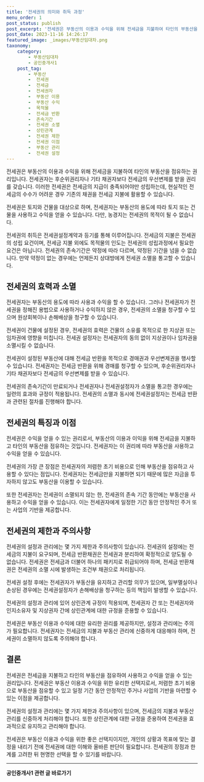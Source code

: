 ```yaml
---
title: '전세권의 의미와 취득 과정'
menu_order: 1
post_status: publish
post_excerpt: '전세권은 부동산의 이용과 수익을 위해 전세금을 지불하여 타인의 부동산을 점유하는 권리입니다. 전세권자는 후순위권리자나 기타 채권자보다 전세금의 우선변제를 받을 권리를 갖습니다. 이러한 전세권은 전세금의 지급이 충족되어야만 성립하는데, 현실적인 전세금의 수수가 어려운 경우 기존의 채권을 전세금 지불에 활용할 수 있습니다.'
post_date: 2023-11-16 14:26:17
featured_image: _images/부동산임대차.png
taxonomy:
    category:
        - 부동산임대차
        - 공인중개사1
    post_tag:
        - 부동산
        -  전세권
        -  전세금
        -  전세권자
        -  부동산 이용
        -  부동산 수익
        -  목적물
        -  전세금 반환
        -  존속기간
        -  전세권 소멸
        -  상린관계
        -  전세권 제한
        -  전세권 이점
        -  부동산 관리
        -  전세권 설정
---
```



전세권은 부동산의 이용과 수익을 위해 전세금을 지불하여 타인의 부동산을 점유하는 권리입니다. 전세권자는 후순위권리자나 기타 채권자보다 전세금의 우선변제를 받을 권리를 갖습니다. 이러한 전세권은 전세금의 지급이 충족되어야만 성립하는데, 현실적인 전세금의 수수가 어려운 경우 기존의 채권을 전세금 지불에 활용할 수 있습니다.

전세권은 토지와 건물을 대상으로 하며, 전세권자는 부동산의 용도에 따라 토지 또는 건물을 사용하고 수익을 얻을 수 있습니다. 다만, 농경지는 전세권의 목적이 될 수 없습니다.

전세권의 취득은 전세권설정계약과 등기를 통해 이루어집니다. 전세금의 지불은 전세권의 성립 요건이며, 전세금 지불 외에도 목적물의 인도는 전세권의 성립과정에서 필요한 요건은 아닙니다. 전세권의 존속기간은 약정에 따라 다르며, 약정된 기간을 넘을 수 없습니다. 만약 약정이 없는 경우에는 언제든지 상대방에게 전세권 소멸을 통고할 수 있습니다.

## 전세권의 효력과 소멸

전세권자는 부동산의 용도에 따라 사용과 수익을 할 수 있습니다. 그러나 전세권자가 전세권을 정해진 용법으로 사용하거나 수익하지 않은 경우, 전세권의 소멸을 청구할 수 있으며 원상회복이나 손해배상을 청구할 수 있습니다.

전세권이 건물에 설정된 경우, 전세권의 효력은 건물의 소유를 목적으로 한 지상권 또는 임차권에 영향을 미칩니다. 전세권 설정자는 전세권자의 동의 없이 지상권이나 임차권을 소멸시킬 수 없습니다.

전세권이 설정된 부동산에 대해 전세금 반환을 목적으로 경매권과 우선변제권을 행사할 수 있습니다. 전세권자는 전세금 반환을 위해 경매를 청구할 수 있으며, 후순위권리자나 기타 채권자보다 전세금의 우선변제를 받을 수 있습니다.

전세권의 존속기간이 만료되거나 전세권자나 전세권설정자가 소멸을 통고한 경우에는 일련의 효과와 규정이 적용됩니다. 전세권의 소멸과 동시에 전세권설정자는 전세금 반환과 관련된 절차를 진행해야 합니다.

## 전세권의 특징과 이점

전세권은 수익을 얻을 수 있는 권리로서, 부동산의 이용과 이익을 위해 전세금을 지불하고 타인의 부동산을 점유하는 것입니다. 전세권자는 이 권리에 따라 부동산을 사용하고 수익을 얻을 수 있습니다.

전세권의 가장 큰 장점은 전세권자의 저렴한 초기 비용으로 인해 부동산을 점유하고 사용할 수 있다는 점입니다. 전세권자는 전세금만을 지불하면 되기 때문에 많은 자금을 투자하지 않고도 부동산을 이용할 수 있습니다.

또한 전세권자는 전세권이 소멸되지 않는 한, 전세권의 존속 기간 동안에는 부동산을 사용하고 수익을 얻을 수 있습니다. 이는 전세권자에게 일정한 기간 동안 안정적인 주거 또는 사업의 기반을 제공합니다.

## 전세권의 제한과 주의사항

전세권의 설정과 관리에는 몇 가지 제한과 주의사항이 있습니다. 전세권의 설정에는 전세금의 지불이 요구되며, 전세금 반환채권은 전세권과 분리하여 확정적으로 양도될 수 없습니다. 전세권은 전세금과 더불어 하나의 패키지로 취급되어야 하며, 전세금 반환채권은 전세권의 소멸 시에 발생하는 조건부 채권으로 처리됩니다.

전세권 설정 후에는 전세권자가 부동산을 유지하고 관리할 의무가 있으며, 일부멸실이나 손상된 경우에는 전세권설정자가 손해배상을 청구하는 등의 책임이 발생할 수 있습니다.

전세권의 설정과 관리에 있어 상린관계 규정이 적용되며, 전세권자 간 또는 전세권자와 인지소유자 및 지상권자 간에 상린관계에 대한 규정을 준용할 수 있습니다.

전세권은 부동산 이용과 수익에 대한 유리한 권리를 제공하지만, 설정과 관리에는 주의가 필요합니다. 전세권자는 전세금의 지불과 부동산 관리에 신중하게 대응해야 하며, 전세권이 소멸하지 않도록 주의해야 합니다.

## 결론

전세권은 전세금을 지불하고 타인의 부동산을 점유하여 사용하고 수익을 얻을 수 있는 권리입니다. 전세권은 부동산 이용과 수익을 위한 유리한 선택지로서, 저렴한 초기 비용으로 부동산을 점유할 수 있고 일정 기간 동안 안정적인 주거나 사업의 기반을 마련할 수 있는 이점을 제공합니다.

전세권의 설정과 관리에는 몇 가지 제한과 주의사항이 있으며, 전세금의 지불과 부동산 관리를 신중하게 처리해야 합니다. 또한 상린관계에 대한 규정을 준용하여 전세권을 효과적으로 유지하고 관리해야 합니다.

전세권은 부동산 이용과 수익을 위한 좋은 선택지이지만, 개인의 상황과 목표에 맞는 결정을 내리기 전에 전세권에 대한 이해와 올바른 판단이 필요합니다. 전세권의 장점과 한계를 고려한 뒤 현명한 선택을 할 수 있기를 바랍니다.
<!-- wp:separator -->
<hr class="wp-block-separator has-alpha-channel-opacity"/>
<!-- /wp:separator -->

<!-- wp:group {"backgroundColor":"base","layout":{"type":"constrained"}} -->
<div class="wp-block-group has-base-background-color has-background"><!-- wp:paragraph {"align":"center","fontSize":"medium"} -->
<p class="has-text-align-center has-large-font-size"><strong>공인중개사1 관련 글 바로가기</strong></p>
<!-- /wp:paragraph -->


<!-- wp:latest-posts
{"categories":[{"id":22617,"count":19,"description":"","link":"https://uknowlaw.com/category/%ea%b3%b5%ec%9d%b8%ec%a4%91%ea%b0%9c%ec%82%ac1/","name":"공인중개사1","slug":"공인중개사1","taxonomy":"category","parent":0,"meta":[],"_links":{"self":[{"href":"https://uknowlaw.com/wp-json/wp/v2/categories/22617"}],"collection":[{"href":"https://uknowlaw.com/wp-json/wp/v2/categories"}],"about":[{"href":"https://uknowlaw.com/wp-json/wp/v2/taxonomies/category"}],"wp:post_type":[{"href":"https://uknowlaw.com/wp-json/wp/v2/posts?categories=22617"}],"curies":[{"name":"wp","href":"https://api.w.org/{rel}","templated":true}]}}],"postsToShow":100,"excerptLength":28,"postLayout":"grid","columns":2,"featuredImageAlign":"left","featuredImageSizeSlug":"large","fontSize":"small"} /--></div>
<!-- /wp:group -->